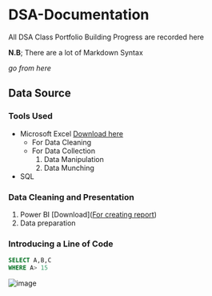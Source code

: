 # DSA-Documentation
All DSA Class Portfolio Building Progress are recorded here

**N.B**; There are a lot of Markdown Syntax

*go from here*

## Data Source
### Tools Used
- Microsoft Excel [Download here](https://microsoft-office.en.softonic.com)
    - For Data Cleaning
    - For Data Collection
      1. Data Manipulation
      2. Data Munching
-  SQL

### Data Cleaning and Presentation
1. Power BI [Download]([For creating report](https://www.microsoft.com/en-us/download/details.aspx?id=58494))
2. Data preparation

### Introducing a Line of Code

~~~  SQL
SELECT A,B,C
WHERE A> 15

~~~
![image](https://github.com/user-attachments/assets/91918d11-49b7-4ffa-8dac-e9b2357f2fff)



